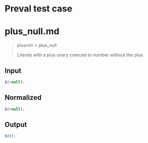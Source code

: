 # Preval test case

# plus_null.md

> plusmin > plus_null
>
> Literals with a plus unary coerced to number without the plus

## Input

`````js filename=intro
$(+null);
`````

## Normalized

`````js filename=intro
$(+null);
`````

## Output

`````js filename=intro
$(0);
`````
